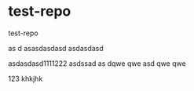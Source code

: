 # test-repo
test-repo


as
d
asasdasdasd
asdasdasd


asdasdasd1111222
asdssad as dqwe qwe asd qwe qwe 

123
khkjhk
